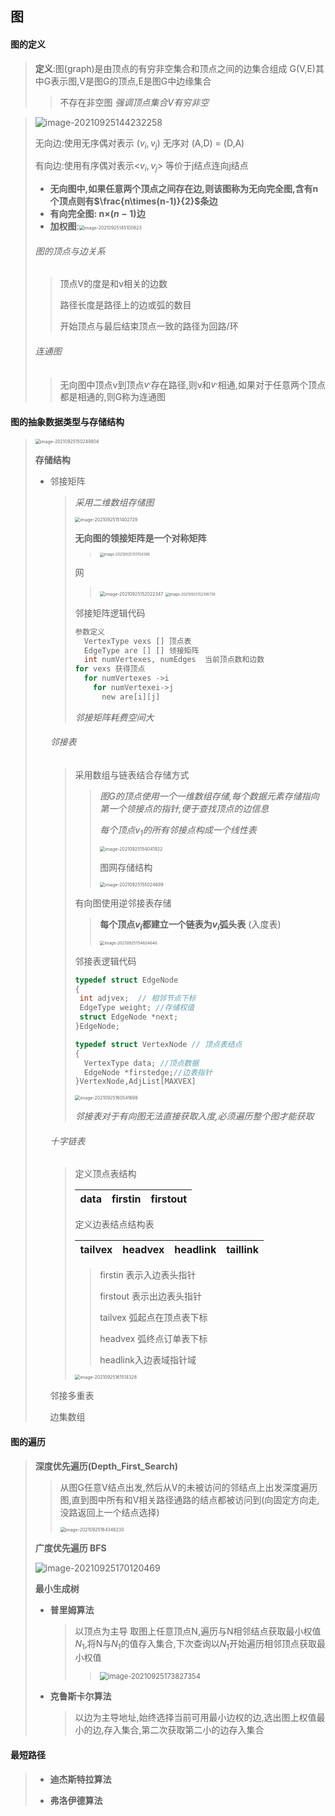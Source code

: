 ## 图



#### 图的定义

> __定义__:图(graph)是由顶点的有穷非空集合和顶点之间的边集合组成 G(V,E)其中G表示图,V是图G的顶点,E是图G中边缘集合
>
> > 不存在非空图 _强调顶点集合V有穷非空_

> ![image-20210925144232258](image-20210925144232258-2552155.png)
>
> 无向边:使用无序偶对表示 ($v_i,v_j$)  无序对 (A,D) = (D,A)
>
> 有向边:使用有序偶对表示<$v_i,v_j$> 等价于j结点连向j结点
>
> - __无向图中,如果任意两个顶点之间存在边,则该图称为无向完全图,含有n个顶点则有$\frac{n\times(n-1)}{2}$条边__
> - __有向完全图: n$\times(n-1)$边__ 
> - __加权图__:<img src="image-20210925145100623-2552662.png" alt="image-20210925145100623" style="zoom:50%;" />
>
> ###### 图的顶点与边关系
>
> > 顶点V的度是和v相关的边数
> >
> > 路径长度是路径上的边或弧的数目
> >
> > 开始顶点与最后结束顶点一致的路径为回路/环
>
> ###### 连通图
>
> > 无向图中顶点v到顶点$v^,$存在路径,则v和$v^,$相通,如果对于任意两个顶点都是相通的,则G称为连通图

#### 图的抽象数据类型与存储结构

> <img src="image-20210925150249804-2553373.png" alt="image-20210925150249804" style="zoom:50%;" />
>
> __存储结构__
>
> - 邻接矩阵
>
>   > _采用二维数组存储图_
>   >
>   > <img src="image-20210925151402729-2554044.png" alt="image-20210925151402729" style="zoom:50%;" />  
>   >
>   > __无向图的领接矩阵是一个对称矩阵__
>   >
>   > > <img src="image-20210925151704396-2554229.png" alt="image-20210925151704396" style="zoom:40%;" />
>   >
>   > 网
>   >
>   > > <img src="image-20210925152022347-2554424.png" alt="image-20210925152022347" style="zoom:50%;" />
>   > >
>   > > <img src="image-20210925152106736-2554467.png" alt="image-20210925152106736" style="zoom:40%;" />
>   >
>   > 邻接矩阵逻辑代码
>   >
>   > ~~~c
>   > 参数定义
>   >   VertexType vexs [] 顶点表
>   >   EdgeType are [] [] 领接矩阵
>   >   int numVertexes, numEdges  当前顶点数和边数
>   > for vexs 获得顶点
>   >   for numVertexes ->i
>   >     for numVertexei->j
>   >       new are[i][j] 
>   > ~~~
>   >
>   > _邻接矩阵耗费空间大_
>
>   ###### 邻接表
>
>   > 采用数组与链表结合存储方式
>   >
>   > > _图G的顶点使用一个一维数组存储,每个数据元素存储指向第一个领接点的指针,便于查找顶点的边信息_
>   > >
>   > > _每个顶点$v_1$的所有邻接点构成一个线性表_
>   > >
>   > > <img src="image-20210925154041922-2555643.png" alt="image-20210925154041922" style="zoom:50%;" />
>   > >
>   > > 图网存储结构
>   > >
>   > > <img src="image-20210925155024699-2556227.png" alt="image-20210925155024699" style="zoom:50%;" />
>   >
>   > 有向图使用逆邻接表存储
>   >
>   > > __每个顶点$v_i$都建立一个链表为$v_i$弧头表__ (入度表)
>   > >
>   > > <img src="image-20210925154824646-2556106.png" alt="image-20210925154824646" style="zoom:45%;" />
>   >
>   > 邻接表逻辑代码
>   >
>   > ~~~c
>   > typedef struct EdgeNode
>   > {
>   >  int adjvex;  // 相邻节点下标
>   >  EdgeType weight; //存储权值
>   >  struct EdgeNode *next; 
>   > }EdgeNode;
>   > 
>   > typedef struct VertexNode // 顶点表结点
>   > {
>   >   VertexType data; //顶点数据 
>   >   EdgeNode *firstedge;//边表指针
>   > }VertexNode,AdjList[MAXVEX] 
>   > ~~~
>   >
>   > <img src="image-20210925160541698-2557143.png" alt="image-20210925160541698" style="zoom:50%;" />
>   >
>   > _邻接表对于有向图无法直接获取入度,必须遍历整个图才能获取_
>
>   ###### 十字链表
>
>   > 定义顶点表结构
>   >
>   > | data | firstin | firstout |
>   > | :--: | :-----: | :------: |
>   >
>   > 定义边表结点结构表
>   >
>   > | tailvex | headvex | headlink | taillink |
>   > | ------- | ------- | -------- | -------- |
>   >
>   > > firstin 表示入边表头指针
>   > >
>   > > firstout 表示出边表头指针
>   > >
>   > > tailvex 弧起点在顶点表下标
>   > >
>   > > headvex 弧终点订单表下标
>   > >
>   > > headlink入边表域指针域
>   >
>   > <img src="image-20210925161514328-2557716.png" alt="image-20210925161514328" style="zoom:50%;" />
>
>   邻接多重表
>
>   边集数组

#### 图的遍历

> __深度优先遍历(Depth_First_Search)__
>
> > 从图G任意V结点出发,然后从V的未被访问的邻结点上出发深度遍历图,直到图中所有和V相关路径通路的结点都被访问到(向固定方向走,没路返回上一个结点选择)
> >
> > <img src="image-20210925164346230-2559429.png" alt="image-20210925164346230" style="zoom:50%;" />
>
> __广度优先遍历 BFS__
>
> <img src="image-20210925170120469-2560482.png" alt="image-20210925170120469" style="zoom:100%;" />
>
> __最小生成树__
>
> - __普里姆算法__
>
>   > 以顶点为主导 取图上任意顶点N,遍历与N相邻结点获取最小权值$N_1$,将N与$N_1$的值存入集合,下次查询以$N_1$开始遍历相邻顶点获取最小权值
>   >
>   > > <img src="image-20210925173827354.png" alt="image-20210925173827354" style="zoom:80%;" />
>   > >
>   > > 
>
> - __克鲁斯卡尔算法__
>
>   > 以边为主导地址,始终选择当前可用最小边权的边,选出图上权值最小的边,存入集合,第二次获取第二小的边存入集合

#### 最短路径

> - __迪杰斯特拉算法__
>
> - __弗洛伊德算法__
>
>   